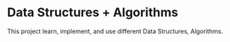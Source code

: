 # Data Structures + Algorithms
This project learn, implement, and use different Data Structures, Algorithms.

